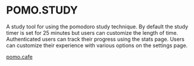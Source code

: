 # POMO.STUDY

A study tool for using the pomodoro study technique. By default the study timer is set
for 25 minutes but users can customize the length of time. Authenticated users can track their progress
using the stats page. Users can customize their experience with various options on the
settings page.


[pomo.cafe](https://pomo.cafe)